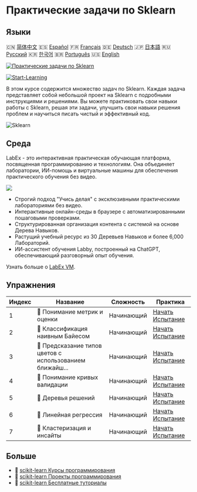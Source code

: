 # Практические задачи по Sklearn

## Языки

🇨🇳 [简体中文](README_zh.md) 🇪🇸 [Español](README_es.md) 🇫🇷 [Français](README_fr.md) 🇩🇪 [Deutsch](README_de.md) 🇯🇵 [日本語](README_ja.md) 🇷🇺 [Русский](README_ru.md) 🇰🇷 [한국어](README_ko.md) 🇧🇷 [Português](README_pt.md) 🇺🇸 [English](README.md) 

[![Практические задачи по Sklearn](https://cover-creator.labex.io/sklearn-practice-challenges.png?lang=ru)](https://labex.io/ru/courses/sklearn-practice-challenges)

[![Start-Learning](https://img.shields.io/badge/Start-Learning-whitesmoke?style=for-the-badge)](https://labex.io/ru/courses/sklearn-practice-challenges)

В этом курсе содержится множество задач по Sklearn. Каждая задача представляет собой небольшой проект на Sklearn с подробными инструкциями и решениями. Вы можете практиковать свои навыки работы с Sklearn, решая эти задачи, улучшить свои навыки решения проблем и научиться писать чистый и эффективный код.

![Sklearn](https://img.shields.io/badge/Sklearn-whitesmoke?style=for-the-badge&logo=sklearn)


## Среда

LabEx - это интерактивная практическая обучающая платформа, посвященная программированию и технологиям. Она объединяет лаборатории, ИИ-помощь и виртуальные машины для обеспечения практического обучения без видео.

![](https://tutorial-screenshot.getvm.io/images/vm-1725247253.png)

- Строгий подход "Учись делая" с эксклюзивными практическими лабораториями без видео.
- Интерактивные онлайн-среды в браузере с автоматизированными пошаговыми проверками.
- Структурированная организация контента с системой на основе Дерева Навыков.
- Растущий учебный ресурс из 30 Деревьев Навыков и более 6,000 Лабораторий.
- ИИ-ассистент обучения Labby, построенный на ChatGPT, обеспечивающий разговорный опыт обучения.

Узнать больше о [LabEx VM](https://support.labex.io/using-labex/virtual-machine).

## Упражнения

|   Индекс | Название                                                 | Сложность   | Практика                                                                                                                              |
|----------|----------------------------------------------------------|-------------|---------------------------------------------------------------------------------------------------------------------------------------|
|        1 | 🎯 Понимание метрик и оценки                             | Начинающий  | <a target='_blank' href='https://labex.io/ru/labs/python-understanding-metrics-and-scoring-185172'>Начать Испытание</a>               |
|        2 | 🎯 Классификация наивным Байесом                         | Начинающий  | <a target='_blank' href='https://labex.io/ru/labs/python-naive-bayes-classification-250427'>Начать Испытание</a>                      |
|        3 | 🎯 Предсказание типов цветов с использованием ближайш... | Начинающий  | <a target='_blank' href='https://labex.io/ru/labs/sklearn-predicting-flower-types-with-nearest-neighbors-256147'>Начать Испытание</a> |
|        4 | 🎯 Понимание кривых валидации                            | Начинающий  | <a target='_blank' href='https://labex.io/ru/labs/python-understanding-validation-curves-106940'>Начать Испытание</a>                 |
|        5 | 🎯 Деревья решений                                       | Начинающий  | <a target='_blank' href='https://labex.io/ru/labs/python-decision-trees-92597'>Начать Испытание</a>                                   |
|        6 | 🎯 Линейная регрессия                                    | Начинающий  | <a target='_blank' href='https://labex.io/ru/labs/python-linear-regression-185171'>Начать Испытание</a>                               |
|        7 | 🎯 Кластеризация и инсайты                               | Начинающий  | <a target='_blank' href='https://labex.io/ru/labs/python-clustering-and-insights-198286'>Начать Испытание</a>                         |

## Больше

- 🔗 [scikit-learn Курсы программирования](https://github.com/labex-labs/awesome-programming-courses)
- 🔗 [scikit-learn Проекты программирования](https://github.com/labex-labs/awesome-programming-projects)
- 🔗 [scikit-learn Бесплатные туториалы](https://github.com/labex-labs/sklearn-free-tutorials)

